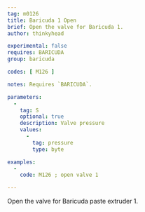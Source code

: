 ```yaml
---
tag: m0126
title: Baricuda 1 Open
brief: Open the valve for Baricuda 1.
author: thinkyhead

experimental: false
requires: BARICUDA
group: baricuda

codes: [ M126 ]

notes: Requires `BARICUDA`.

parameters:
  -
    tag: S
    optional: true
    description: Valve pressure
    values:
      -
        tag: pressure
        type: byte

examples:
  -
    code: M126 ; open valve 1

---
```


Open the valve for Baricuda paste extruder 1.
